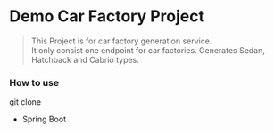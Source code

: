 # Demo Car Factory Project

> This Project is for car factory generation service.  \
> It only consist one endpoint for car factories. Generates Sedan, Hatchback and Cabrio types.

### How to use
git clone 
* Spring Boot
